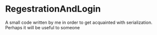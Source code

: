 # RegestrationAndLogin

A small code written by me in order to get acquainted with serialization. Perhaps it will be useful to someone

